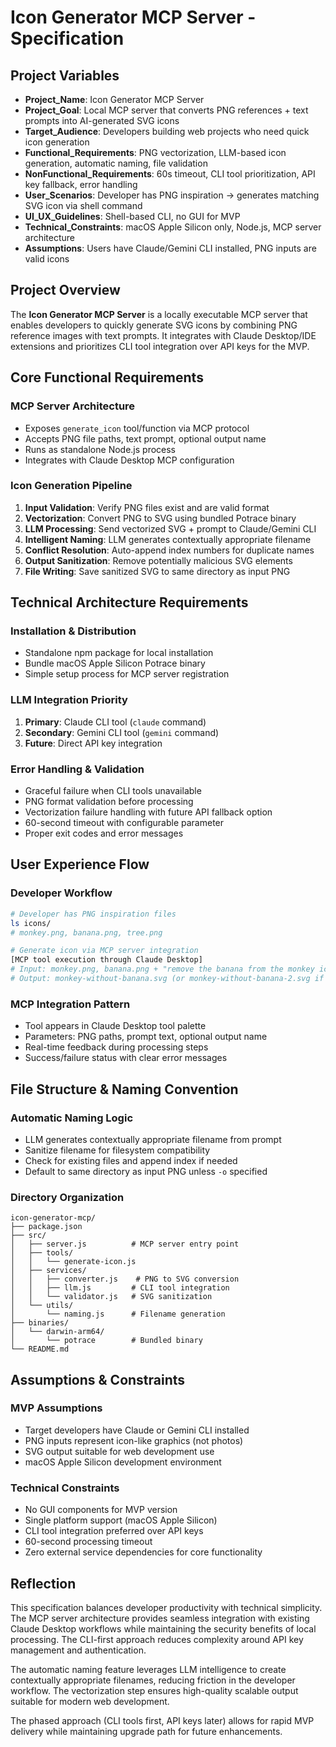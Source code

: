 # Icon Generator MCP Server - Specification

## Project Variables

- **Project_Name**: Icon Generator MCP Server  
- **Project_Goal**: Local MCP server that converts PNG references + text prompts into AI-generated SVG icons
- **Target_Audience**: Developers building web projects who need quick icon generation
- **Functional_Requirements**: PNG vectorization, LLM-based icon generation, automatic naming, file validation
- **NonFunctional_Requirements**: 60s timeout, CLI tool prioritization, API key fallback, error handling
- **User_Scenarios**: Developer has PNG inspiration → generates matching SVG icon via shell command
- **UI_UX_Guidelines**: Shell-based CLI, no GUI for MVP
- **Technical_Constraints**: macOS Apple Silicon only, Node.js, MCP server architecture
- **Assumptions**: Users have Claude/Gemini CLI installed, PNG inputs are valid icons

## Project Overview

The **Icon Generator MCP Server** is a locally executable MCP server that enables developers to quickly generate SVG icons by combining PNG reference images with text prompts. It integrates with Claude Desktop/IDE extensions and prioritizes CLI tool integration over API keys for the MVP.

## Core Functional Requirements

### MCP Server Architecture
- Exposes `generate_icon` tool/function via MCP protocol
- Accepts PNG file paths, text prompt, optional output name
- Runs as standalone Node.js process
- Integrates with Claude Desktop MCP configuration

### Icon Generation Pipeline
1. **Input Validation**: Verify PNG files exist and are valid format
2. **Vectorization**: Convert PNG to SVG using bundled Potrace binary
3. **LLM Processing**: Send vectorized SVG + prompt to Claude/Gemini CLI
4. **Intelligent Naming**: LLM generates contextually appropriate filename
5. **Conflict Resolution**: Auto-append index numbers for duplicate names
6. **Output Sanitization**: Remove potentially malicious SVG elements
7. **File Writing**: Save sanitized SVG to same directory as input PNG

## Technical Architecture Requirements

### Installation & Distribution
- Standalone npm package for local installation
- Bundle macOS Apple Silicon Potrace binary
- Simple setup process for MCP server registration

### LLM Integration Priority
1. **Primary**: Claude CLI tool (`claude` command)
2. **Secondary**: Gemini CLI tool (`gemini` command)  
3. **Future**: Direct API key integration

### Error Handling & Validation
- Graceful failure when CLI tools unavailable
- PNG format validation before processing
- Vectorization failure handling with future API fallback option
- 60-second timeout with configurable parameter
- Proper exit codes and error messages

## User Experience Flow

### Developer Workflow
```bash
# Developer has PNG inspiration files
ls icons/
# monkey.png, banana.png, tree.png

# Generate icon via MCP server integration
[MCP tool execution through Claude Desktop]
# Input: monkey.png, banana.png + "remove the banana from the monkey icon"
# Output: monkey-without-banana.svg (or monkey-without-banana-2.svg if exists)
```

### MCP Integration Pattern
- Tool appears in Claude Desktop tool palette
- Parameters: PNG paths, prompt text, optional output name
- Real-time feedback during processing steps
- Success/failure status with clear error messages

## File Structure & Naming Convention

### Automatic Naming Logic
- LLM generates contextually appropriate filename from prompt
- Sanitize filename for filesystem compatibility
- Check for existing files and append index if needed
- Default to same directory as input PNG unless `-o` specified

### Directory Organization
```
icon-generator-mcp/
├── package.json
├── src/
│   ├── server.js          # MCP server entry point
│   ├── tools/
│   │   └── generate-icon.js
│   ├── services/
│   │   ├── converter.js    # PNG to SVG conversion
│   │   ├── llm.js         # CLI tool integration
│   │   └── validator.js   # SVG sanitization
│   └── utils/
│       └── naming.js      # Filename generation
├── binaries/
│   └── darwin-arm64/
│       └── potrace        # Bundled binary
└── README.md
```

## Assumptions & Constraints

### MVP Assumptions
- Target developers have Claude or Gemini CLI installed
- PNG inputs represent icon-like graphics (not photos)
- SVG output suitable for web development use
- macOS Apple Silicon development environment

### Technical Constraints
- No GUI components for MVP version
- Single platform support (macOS Apple Silicon)
- CLI tool integration preferred over API keys
- 60-second processing timeout
- Zero external service dependencies for core functionality

## Reflection

This specification balances developer productivity with technical simplicity. The MCP server architecture provides seamless integration with existing Claude Desktop workflows while maintaining the security benefits of local processing. The CLI-first approach reduces complexity around API key management and authentication.

The automatic naming feature leverages LLM intelligence to create contextually appropriate filenames, reducing friction in the developer workflow. The vectorization step ensures high-quality scalable output suitable for modern web development.

The phased approach (CLI tools first, API keys later) allows for rapid MVP delivery while maintaining upgrade path for future enhancements.